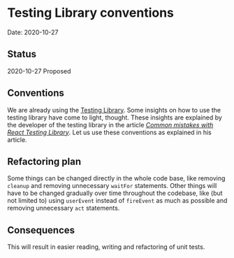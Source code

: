 # Testing Library conventions

Date: 2020-10-27

## Status

2020-10-27 Proposed

## Conventions

We are already using the [Testing Library](https://testing-library.com/). Some insights on how to use the testing library have come to light, thought. These insights are explained by the developer of the testing library in the article *[Common mistakes with React Testing Library](https://kentcdodds.com/blog/common-mistakes-with-react-testing-library)*. Let us use these conventions as explained in his article.

## Refactoring plan

Some things can be changed directly in the whole code base, like removing `cleanup` and removing unnecessary `waitFor` statements. Other things will have to be changed gradually over time throughout the codebase, like (but not limited to) using `userEvent` instead of `fireEvent` as much as possible and removing unnecessary `act` statements.

## Consequences

This will result in easier reading, writing and refactoring of unit tests.

